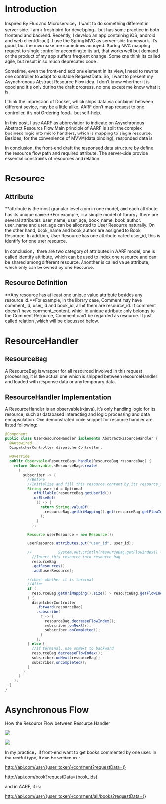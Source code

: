 # Introduction

Inspired By Flux and Microservice，I want to do something different in server side. I am a fresh bird for developing，but has some practice in both frontend and backend. Recently, I develop an app containing iOS, android and web client(React). I use the Spring MVC as server-side framework. It’s good, but the mvc make me sometimes annoyed. Spring MVC mapping request to single controller according to its uri, that works well but demand or the product of my app suffers frequent change. Some one think its called agile, but result in so much deprecated code .

Sometime, even the front-end add one element in its view, I need to rewrite one controller to adapt to suitable RequestData. So, I want to present my Asynchronous Abstract Resource Flow idea. I don’t know wherther it is good and it;s only during the draft progress, no one except me know what it is.

I think the impression of Docker, which ships data via container between different sevice, may be a little alike. AARF don’t map request to one controller, it’s not Ordering food，but self-help.

In this post, I use AARF as abbreviation to indicate on Asynchronous Abstract Resource Flow.Main principle of AARF is split the complex business logic into micro handlers, which is mapping to single resource. Besides, for the convenience of MVVM(data binding), responded data is

In conclusion, the front-end draft the responsed data structure by define the resource flow path and required attribute. The server-side provide essential constraints of resources and relation.

# Resource

## Attribute

**attribute is the most granular level atom in one model, and each attribute has its unique name.**For example, in a simple model of library，there are several attributes, user_name, user_age, book_name, book_author. user_name and user_age can be allocated to User Resource naturally. On the other hand, book_name and book_author are assigned to Book Resource. In addition, User Resource has one attribute called user_id, this is identify for one user resource.

In conclusion，there are two category of attributes in AARF model, one is called identify attribute, which can be used to index one resource and can be shared among different resource. Anonther is called value attribute, which only can be owned by one Resource.

## Resource Definition

**Any resource has at least one unique value attribute besides any resource id.**For example, in the library case, Comment may have comment_id, user_id and book_id, all of them are resource_id. If comment doesn’t have comment_content, which id unique attribute only belongs to the Comment Resource, Comment can’t be regarded as resource. It just called relation ,which will be discussed below.

# ResourceHandler

## ResourceBag

A ResourceBag is wrapper for all resourced involved in this request processing, it is the actual one which is shipped between resourceHandler and loaded with response data or any temporary data.

## ResourceHandler Implementation

A ResourceHandler is an observable(rxjava), it’s only handling logic for its resource, such as databased interacting and logic processing and data encapsulation. One demonstrated code snippet for resource handler are listed following:

```java
@Component
public class UserResourceHandler implements AbstractResourceHandler {
  @Autowired
  DispatcherController dispatcherController;

  @Override
  public Observable<ResourceBag> handle(ResourceBag resourceBag) {
    return Observable.<ResourceBag>create(
      (
        subscriber -> {
          //Before
          //Initialize and fill this resource content by its resource_id
          String user_id = Optional
            .ofNullable(resourceBag.getUserId())
            .orElseGet(
              () -> {
                return String.valueOf(
                  resourceBag.getUriMapping().get(resourceBag.getFlowIndex())[1]
                );
              }
            );

          Resource userResource = new Resource();

          userResource.attributes.put("user_id", user_id);

          //            System.out.println(resourceBag.getFlowIndex() + "AAAAAA" + resourceBag.getUriMapping().size());
            //Insert this resource into resource bag
            resourceBag
            .getResources()
            .add(userResource);

          //chech whether it is terminal
          //After
          if (
            resourceBag.getUriMapping().size() > resourceBag.getFlowIndex() + 1
          ) {
            dispatcherController
              .forward(resourceBag)
              .subscribe(
                r -> {
                  resourceBag.decreaseFlowIndex();
                  subscriber.onNext(r);
                  subscriber.onCompleted();
                }
              );
          } else {
            //if terminal, use onNext to backward
            resourceBag.decreaseFlowIndex();
            subscriber.onNext(resourceBag);
            subscriber.onCompleted();
          }
        }
      )
    );
  }
}
```

# Asynchronous Flow

How the Resource Flow between Resource Handler

![](http://7xlgth.com1.z0.glb.clouddn.com/56A0BE00-E44F-4E08-AA96-3DB9CD0E561C.png)

![](http://7xlgth.com1.z0.glb.clouddn.com/E1C10411-FCDC-400D-81FA-3885065E1B70.png)

In my practice，if front-end want to get books commented by one user. In the restful type, it can be written as :

http://api.com/user/{user_token}/comment?requestData={}

http://api.com/book?requestData={book_ids}

and in AARF, it is:

http://api.com/user/{user_token}/comment/all/books?requestData={}
